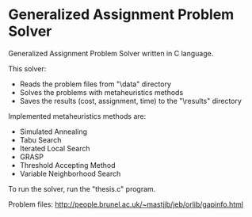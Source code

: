 
# Generalized Assignment Problem Solver

Generalized Assignment Problem Solver written in C language.

This solver:
*   Reads the problem files from "\data" directory
*   Solves the problems with metaheuristics methods
*   Saves the results (cost, assignment, time) to the "\results" directory

Implemented metaheuristics methods are:
*   Simulated Annealing
*   Tabu Search
*   Iterated Local Search
*   GRASP
*   Threshold Accepting Method
*   Variable Neighborhood Search

To run the solver, run the "thesis.c" program.

Problem files: http://people.brunel.ac.uk/~mastjjb/jeb/orlib/gapinfo.html

